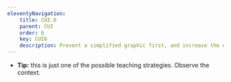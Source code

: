 ```yaml
---
eleventyNavigation:
    title: CUI.6
    parent: CUI
    order: 6
    key: CUI6
    description: Present a simplified graphic first, and increase the detail level as the student develops in the topic.
---
```

- **Tip:** this is just one of the possible teaching strategies. Observe the context.
